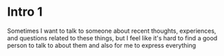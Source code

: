 # Intro 1

Sometimes I want to talk to someone about recent thoughts, experiences, and questions related to these things, but I feel like it's hard to find a good person to talk to about them and also for me to express everything
